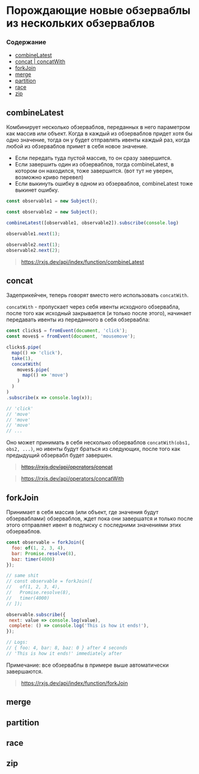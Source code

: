 # Порождающие новые обзерваблы из нескольких обзерваблов

### Содержание

* [combineLatest](#combinelatest)
* [concat | concatWith](#concat)
* [forkJoin](#forkjoin)
* [merge](#merge)
* [partition](#partition)
* [race](#race)
* [zip](#zip)

## combineLatest

Комбинирует несколько обзерваблов, переданных в него параметром как массив или объект. Когда в каждый из обзерваблов придет хотя бы одно значение, тогда он у будет отправлять ивенты каждый раз, когда любой из обзерваблов примет в себя новое значение.

* Если передать туда пустой массив, то он сразу завершится.
* Если завершить один из обзерваблов, тогда combineLatest, в котором он находился, тоже завершится. (вот тут не уверен, возможно криво перевел)
* Если выкинуть ошибку в одном из обзерваблов, combineLatest тоже выкинет ошибку.

```js
const observable1 = new Subject();

const observable2 = new Subject();

combineLatest([observable1, observable2]).subscribe(console.log)

observable1.next(1);

observable2.next(1);
observable2.next(2);

```

> https://rxjs.dev/api/index/function/combineLatest

## concat

Задеприкейчен, теперь говорят вместо него использовать `concatWith`.

`concatWith` - пропускает через себя ивенты исходного обзервабла, после того как исходный закрывается (и только после этого), начинает передавать ивенты из переданного в себя обзервабла:
```js
const clicks$ = fromEvent(document, 'click');
const moves$ = fromEvent(document, 'mousemove');

clicks$.pipe(
  map(() => 'click'),
  take(1),
  concatWith(
    moves$.pipe(
      map(() => 'move')
    )
  )
)
.subscribe(x => console.log(x));

// 'click'
// 'move'
// 'move'
// 'move'
// ...
```

Оно может принимать в себя несколько обзерваблов `concatWith(obs1, obs2, ...)`, но ивенты будут браться из следующих, после того как предыдущий обзервабл будет завершен.

> ~~https://rxjs.dev/api/operators/concat~~

> https://rxjs.dev/api/operators/concatWith

## forkJoin

Принимает в себя массив (или объект, где значения будут обзерваблами) обзерваблов, ждет пока они завершатся и только после этого отправляет ивент в подписку с последними значениями этих обзерваблов.
```js
const observable = forkJoin({
  foo: of(1, 2, 3, 4),
  bar: Promise.resolve(8),
  baz: timer(4000)
});

// same shit
// const observable = forkJoin([
//   of(1, 2, 3, 4),
//   Promise.resolve(8),
//   timer(4000)
// ]);

observable.subscribe({
 next: value => console.log(value),
 complete: () => console.log('This is how it ends!'),
});

// Logs:
// { foo: 4, bar: 8, baz: 0 } after 4 seconds
// 'This is how it ends!' immediately after
```

Примечание: все обзерваблы в примере выше автоматически завершаются.

> https://rxjs.dev/api/index/function/forkJoin

## merge

## partition

## race

## zip
